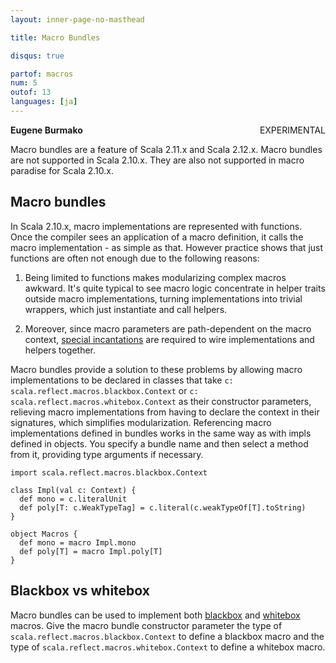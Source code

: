 ```yaml
---
layout: inner-page-no-masthead

title: Macro Bundles

disqus: true

partof: macros
num: 5
outof: 13
languages: [ja]
---
```

<span class="label warning" style="float: right;">EXPERIMENTAL</span>

**Eugene Burmako**

Macro bundles are a feature of Scala 2.11.x and Scala 2.12.x. Macro bundles are not supported in Scala 2.10.x. They are also not supported in macro paradise for Scala 2.10.x.

## Macro bundles

In Scala 2.10.x, macro implementations are represented with functions. Once the compiler sees an application of a macro definition,
it calls the macro implementation - as simple as that. However practice shows that just functions are often not enough due to the
following reasons:

1. Being limited to functions makes modularizing complex macros awkward. It's quite typical to see macro logic concentrate in helper
traits outside macro implementations, turning implementations into trivial wrappers, which just instantiate and call helpers.

2. Moreover, since macro parameters are path-dependent on the macro context, [special incantations](/overviews/macros/overview.html#writing_bigger_macros) are required to wire implementations and helpers together.

Macro bundles provide a solution to these problems by allowing macro implementations to be declared in classes that take
`c: scala.reflect.macros.blackbox.Context` or `c: scala.reflect.macros.whitebox.Context` as their constructor parameters, relieving macro implementations from having
to declare the context in their signatures, which simplifies modularization. Referencing macro implementations defined in bundles
works in the same way as with impls defined in objects. You specify a bundle name and then select a method from it,
providing type arguments if necessary.

    import scala.reflect.macros.blackbox.Context

    class Impl(val c: Context) {
      def mono = c.literalUnit
      def poly[T: c.WeakTypeTag] = c.literal(c.weakTypeOf[T].toString)
    }

    object Macros {
      def mono = macro Impl.mono
      def poly[T] = macro Impl.poly[T]
    }

## Blackbox vs whitebox

Macro bundles can be used to implement both [blackbox](/overviews/macros/blackbox-whitebox.html) and [whitebox](/overviews/macros/blackbox-whitebox.html) macros. Give the macro bundle constructor parameter the type of `scala.reflect.macros.blackbox.Context` to define a blackbox macro and  the type of `scala.reflect.macros.whitebox.Context` to define a whitebox macro.
